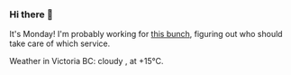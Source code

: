 ### Hi there :wave:

It's Monday! I'm probably working for [this bunch](https://github.com/kohofinancial), figuring out who should take care of which service.

Weather in Victoria BC: cloudy , at +15°C.
